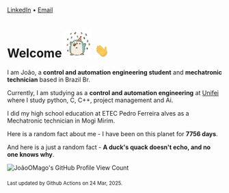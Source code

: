 [LinkedIn](https://www.linkedin.com/in/joão-pedro-gozzoli-b95641301/) &bull;
[Email](joaopedrogozzoli@gmail.com)

# Welcome <img src="happy.gif" height="64px" /> <img src="wave.gif" height="32px" />

I am João, a  **control and automation engineering student** and **mechatronic technician** based in Brazil Br.

Currently, I am studying as a **control and automation engineering** at [Unifei](https://unifei.edu.br) where I study python, C, C++, project management and Ai.

I did my high school education at ETEC Pedro Ferreira alves as a Mechatronic technician in Mogi Mirim.

Here is a random fact about me - I have been on this planet for **7756 days**.

And here is a just a random fact -  **A duck's quack doesn't echo, and no one knows why**.

![JoãoOMago's GitHub Profile View Count](https://komarev.com/ghpvc/?username=JoaoOMago)

<sub>Last updated by Github Actions on 24 Mar, 2025.</sub>
